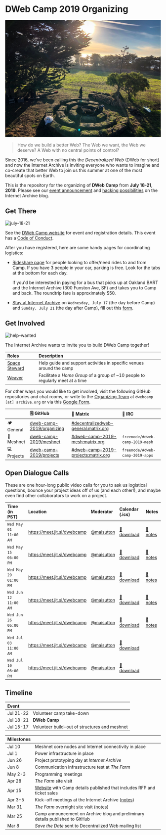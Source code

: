 DWeb Camp 2019 Organizing
=========================

![the-farm](images/the-farm.jpg?raw=true)

>How do we build a better Web? The Web we want, the Web we deserve? A Web with no central points of control?

Since 2016, we’ve been calling this the _Decentralized Web_ (DWeb for short) and now the Internet Archive is inviting everyone who wants to imagine and co-create that better Web to join us this summer at one of the most beautiful spots on Earth.

This is the repository for the organizing of **DWeb Camp** from **July 18-21, 2019**.
Please see our [event announcement](https://blog.archive.org/2019/03/24/coming-this-summer-the-first-dweb-camp/) and  [hacking possibilities](https://blog.archive.org/2019/05/26/spark-new-ideas-technologies-at-dweb-camp-2019/) on the Internet Archive blog.

## Get There

![july-18-21](https://img.shields.io/badge/july%2018-21-008672.svg)

See the [DWeb Camp website](https://dwebcamp.org) for event and registration details. This event has a [Code of Conduct](https://dwebcamp.org/conduct/).

After you have registered, here are some handy pages for coordinating logistics:

- [Rideshare page](https://docs.google.com/spreadsheets/d/1WjZd33F5no2AQ8BAbMDMoQMv8eFAsp8-SNNR3Z_M-Zc/edit?ts=5cfff040#gid=676404853) for people looking to offer/need rides to and from Camp. If you have 3 people in your car, parking is free. Look for the tabs at the bottom for each day.

  If you'd be interested in paying for a bus that picks up at Oakland BART and the Internet Archive (300 Funston Ave, SF) and takes you to Camp and back.  The roundtrip fare is approximately $50.

- [Stay at Internet Archive](https://github.com/dweb-camp-2019/organizing/issues/73/) on `Wednesday, July 17` (the day before Camp) and `Sunday, July 21` (the day after Camp), fill out this [form](https://fs26.formsite.com/ArchiveHR/IA_sleepover_2019/index.html).

## Get Involved

![help-wanted](https://img.shields.io/badge/help%20wanted-008672.svg)

The Internet Archive wants to invite you to build DWeb Camp together!

| Roles                                    | Description                                                                    |
|:-----------------------------------------|:-------------------------------------------------------------------------------|
| [Space Steward](roles/space-stewards.md) | Help guide and support activities in specific venues around the camp           |
| [Weaver](roles/weavers.md)               | Facilitate a _Home Group_ of a group of ~10 people to regularly meet at a time |

For other ways you would like to get involved, visit the following GitHub repositories and chat rooms, or write to the [Organizing Team](TEAM.md) at `dwebcamp [at] archive.org` or via this [Google Form](https://docs.google.com/forms/d/e/1FAIpQLSe4gYQH6dBjTntt0IAgEh0z3tHKnfufHbBanf-SoDpnB73b5w/viewform).

|                   | :spiral_notepad: GitHub | :speech_balloon: Matrix | :speech_balloon: IRC |
|:------------------|:------------------------|:------------------------|:---------------------|
| :camping: General | [dweb-camp-2019/organizing](https://github.com/dweb-camp-2019/organizing) | [#decentralizedweb-general:matrix.org](https://riot.im/app/#/room/#decentralizedweb-general:matrix.org) | |
| :satellite: Meshnet | [dweb-camp-2019/meshnet](https://github.com/dweb-camp-2019/meshnet) | [#dweb-camp-2019-mesh:matrix.org](https://riot.im/app/#/room/#dweb-camp-2019-mesh:matrix.org) | `freenode/#dweb-camp-2019-mesh` |
| :computer: Projects | [dweb-camp-2019/projects](https://github.com/dweb-camp-2019/projects) | [#dweb-camp-2019-projects:matrix.org](https://riot.im/app/#/room/#dweb-camp-2019-projects:matrix.org) | `freenode/#dweb-camp-2019-apps` |

## Open Dialogue Calls

These are one hour-long public video calls for you to ask us logistical questions, bounce your project ideas off of us (and each other!), and maybe even find other collaborators to work on a project.

| Time (in PST)       | Location                     | Moderator                                  | Calendar (.ics)                                                | Notes                                                         |
|:--------------------|:-----------------------------|:-------------------------------------------|:---------------------------------------------------------------|:--------------------------------------------------------------|
|`Wed May 01 11:00 AM`| https://meet.jit.si/dwebcamp | [@maisutton](https://github.com/maisutton) | [:calendar: download](open-dialogue/ics/20190501.ics?raw=true) | [:memo: notes](open-dialogue/notes/open-dialogue-20190501.md) |
|`Wed May 15 06:00 PM`| https://meet.jit.si/dwebcamp | [@maisutton](https://github.com/maisutton) | [:calendar: download](open-dialogue/ics/20190515.ics?raw=true) | [:memo: notes](open-dialogue/notes/open-dialogue-20190516.md) |
|`Wed May 29 01:00 PM`| https://meet.jit.si/dwebcamp | [@maisutton](https://github.com/maisutton) | [:calendar: download](open-dialogue/ics/20190529.ics?raw=true) | [:memo: notes](open-dialogue/notes/open-dialogue-20190529.md) |
|`Wed Jun 12 11:00 AM`| https://meet.jit.si/dwebcamp | [@maisutton](https://github.com/maisutton) | [:calendar: download](open-dialogue/ics/20190612.ics?raw=true) | [:memo: notes](open-dialogue/notes/open-dialogue-20190612.md) |
|`Wed Jun 26 06:00 PM`| https://meet.jit.si/dwebcamp | [@maisutton](https://github.com/maisutton) | [:calendar: download](open-dialogue/ics/20190626.ics?raw=true) | [:memo: notes](open-dialogue/notes/open-dialogue-20190626.md) |
|`Wed Jul 03 11:00 AM`| https://meet.jit.si/dwebcamp | [@maisutton](https://github.com/maisutton) | [:calendar: download](open-dialogue/ics/20190703.ics?raw=true) |                                                               |
|`Wed Jul 10 06:00 PM`| https://meet.jit.si/dwebcamp | [@maisutton](https://github.com/maisutton) | [:calendar: download](open-dialogue/ics/20190710.ics?raw=true) |                                                               |

## Timeline

| Event     |                                                               |
|:----------|:--------------------------------------------------------------|
| Jul 21-22 | Volunteer camp take-down                                      |
| Jul 18-21 | **DWeb Camp**                                                 |
| Jul 15-17 | Volunteer build-out of structures and meshnet                 |

| Milestones |                                                                               |
|:-----------|:------------------------------------------------------------------------------|
| Jul 10     | Meshnet core nodes and Internet connectivity in place                         |
| Jul 1      | Power infrastructure in place                                                 |
| Jun 26     | Project prototyping day at _Internet Archive_                                 |
| Jun 8      | Communication infrastructure test at _The Farm_                               |
| May 2-3    | Programming meetings                                                          |
| Apr 28     | _The Farm_ site visit                                                         |
| Apr 15     | [Website](https://dwebcamp.org) with Camp details published that includes RFP and ticket sales |
| Apr 3-5    | Kick-off meetings at the Internet Archive ([notes](notes/2019-04-05-kick-off-week/README.md#organizer-planning--the-internet-archive)) |
| Mar 31     | _The Farm_ overnight site visit ([notes](notes/2019-04-05-kick-off-week/README.md#site-visit--the-farm)) |
| Mar 25     | Camp announcement on Archive blog and preliminary details published to GitHub |
| Mar 8      | _Save the Date_ sent to Decentralized Web mailing list                        |
